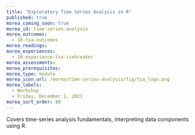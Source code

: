 ```yaml
---
title: "Exploratory Time Series Analysis in R"
published: true
morea_coming_soon: true
morea_id: time-series-analysis
morea_outcomes:
  - 10-tsa-outcomes
morea_readings:
morea_experiences:
  - 20-experience-tsa-icebreaker
morea_assessments:
morea_prerequisites:
morea_type: module
morea_icon_url: /morea/time-series-analysis/fig/tsa_logo.png
morea_labels:
  - Workshop
  - Friday, December 1, 2023
morea_sort_order: 80
---
```


Covers time-series analysis fundamentals, interpreting data components using R.
